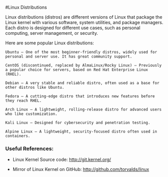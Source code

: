 #Linux Distributions

Linux distributions (distros) are different versions of Linux that package the Linux kernel with various software, system utilities, and package managers. Each distro is designed for different use cases, such as personal computing, server management, or security.

Here are some popular Linux distributions:

    Ubuntu – One of the most beginner-friendly distros, widely used for personal and server use. It has great community support.

    CentOS (discontinued, replaced by AlmaLinux/Rocky Linux) – Previously a popular choice for servers, based on Red Hat Enterprise Linux (RHEL).

    Debian – A very stable and reliable distro, often used as a base for other distros like Ubuntu.

    Fedora – A cutting-edge distro that introduces new features before they reach RHEL.

    Arch Linux – A lightweight, rolling-release distro for advanced users who like customization.

    Kali Linux – Designed for cybersecurity and penetration testing.

    Alpine Linux – A lightweight, security-focused distro often used in containers.


### Useful References:

- Linux Kernel Source code:
http://git.kernel.org/

- Mirror of Linux Kernel on GitHub:
http://github.com/torvalds/linux
